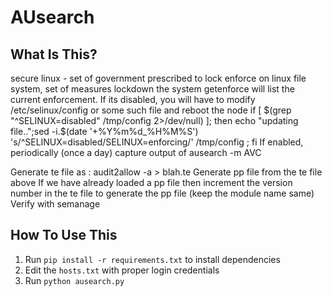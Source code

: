 AUsearch <DRAFT>
==============================

What Is This?
-------------

secure linux - set of government prescribed to lock enforce on linux file system, set of measures lockdown the system
getenforce will list the current enforcement. 
If its disabled, you will have to modify  /etc/selinux/config or some such file and reboot the node
if [ $(grep "^SELINUX=disabled" /tmp/config 2>/dev/null) ]; then echo "updating file..";sed -i.$(date '+%Y%m%d_%H%M%S') 's/^SELINUX=disabled/SELINUX=enforcing/' /tmp/config ; fi
If enabled, periodically (once a day) capture output of ausearch -m AVC

Generate te file as : audit2allow -a > blah.te
Generate pp file from the te file above
If we have already loaded a pp file then increment the version number in the te file to generate the pp file (keep the module name same)
Verify with semanage 

How To Use This
---------------
1. Run `pip install -r requirements.txt` to install dependencies
2. Edit the `hosts.txt` with proper login credentials
2. Run `python ausearch.py`
